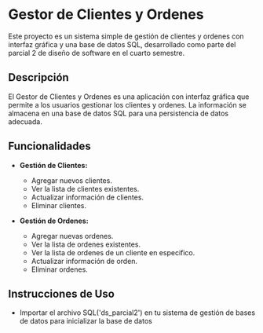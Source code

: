 # Gestor de Clientes y Ordenes

Este proyecto es un sistema simple de gestión de clientes y ordenes con interfaz gráfica y una base de datos SQL, desarrollado como parte del parcial 2 de diseño de software en el cuarto semestre. 

## Descripción

El Gestor de Clientes y Ordenes es una aplicación con interfaz gráfica que permite a los usuarios gestionar los clientes y ordenes. La información se almacena en una base de datos SQL para una persistencia de datos adecuada.

## Funcionalidades

- **Gestión de Clientes:**
  - Agregar nuevos clientes.
  - Ver la lista de clientes existentes.
  - Actualizar información de clientes.
  - Eliminar clientes.

- **Gestión de Ordenes:**
  - Agregar nuevas ordenes.
  - Ver la lista de ordenes existentes.
  - Ver la lista de ordenes de un cliente en especifico.
  - Actualizar información de orden.
  - Eliminar ordenes.

## Instrucciones de Uso
  - Importar el archivo SQL('ds_parcial2') en tu sistema de gestión de bases de datos para inicializar la base de datos
